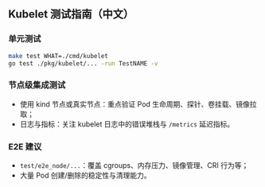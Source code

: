 ## Kubelet 测试指南（中文）

### 单元测试

```bash
make test WHAT=./cmd/kubelet
go test ./pkg/kubelet/... -run TestNAME -v
```

### 节点级集成测试

- 使用 kind 节点或真实节点：重点验证 Pod 生命周期、探针、卷挂载、镜像拉取；
- 日志与指标：关注 kubelet 日志中的错误堆栈与 `/metrics` 延迟指标。

### E2E 建议

- `test/e2e_node/...`：覆盖 cgroups、内存压力、镜像管理、CRI 行为等；
- 大量 Pod 创建/删除的稳定性与清理能力。


